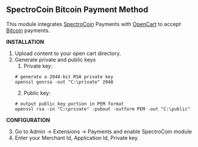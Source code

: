 SpectroCoin Bitcoin Payment Method
---------------

This module integrates [SpectroCoin](https://spectrocoin.com/) Payments with [OpenCart](http://www.opencart.com/) to accept [Bitcoin](https://bitcoin.org) payments.

**INSTALLATION**

1. Upload content to your open cart directory.
2. Generate private and public keys
    1. Private key:
    ```shell
    # generate a 2048-bit RSA private key
    openssl genrsa -out "C:\private" 2048
    ```
    2. Public key:
    ```shell
    # output public key portion in PEM format
    openssl rsa -in "C:\private" -pubout -outform PEM -out "C:\public"
    ```

**CONFIGURATION**

3. Go to Admin -> Extensions -> Payments and enable SpectroCoin module
4. Enter your Merchant Id, Application Id, Private key.

